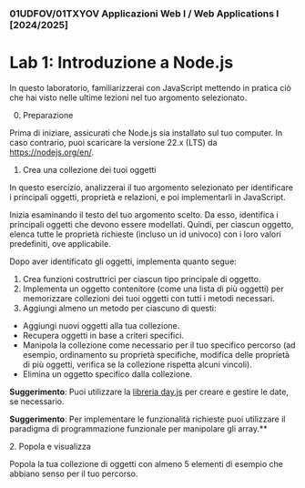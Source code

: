 ﻿### 01UDFOV/01TXYOV Applicazioni Web I / Web Applications I [2024/2025] 
# Lab 1: Introduzione a Node.js 
In questo laboratorio, familiarizzerai con JavaScript mettendo in pratica ciò che hai visto nelle ultime lezioni nel tuo argomento selezionato. 

0. Preparazione 

Prima di iniziare, assicurati che Node.js sia installato sul tuo computer. In caso contrario, puoi scaricare la versione 22.x (LTS) da <https://nodejs.org/en/>.  

1. Crea una collezione dei tuoi oggetti 

In questo esercizio, analizzerai il tuo argomento selezionato per identificare i principali oggetti, proprietà e relazioni, e poi implementarli in JavaScript. 

Inizia esaminando il testo del tuo argomento scelto. Da esso, identifica i principali oggetti che devono essere modellati. Quindi, per ciascun oggetto, elenca tutte le proprietà richieste (incluso un id univoco) con i loro valori predefiniti, ove applicabile. 

Dopo aver identificato gli oggetti, implementa quanto segue: 

1. Crea funzioni costruttrici per ciascun tipo principale di oggetto. 
1. Implementa un oggetto contenitore (come una lista di più oggetti) per memorizzare collezioni dei tuoi oggetti con tutti i metodi necessari. 
1. Aggiungi almeno un metodo per ciascuno di questi: 
- Aggiungi nuovi oggetti alla tua collezione. 
- Recupera oggetti in base a criteri specifici. 
- Manipola la collezione come necessario per il tuo specifico percorso (ad esempio, ordinamento su proprietà specifiche, modifica delle proprietà di più oggetti, verifica se la collezione rispetta alcuni vincoli). 
- Elimina un oggetto specifico dalla collezione.

**Suggerimento**: Puoi utilizzare la [libreria day.js](https://day.js.org/en/) per creare e gestire le date, se necessario. 

**Suggerimento**: Per implementare le funzionalità richieste puoi utilizzare il paradigma di programmazione funzionale per manipolare gli array.** 

2\. Popola e visualizza

Popola la tua collezione di oggetti con almeno 5 elementi di esempio che abbiano senso per il tuo percorso.
